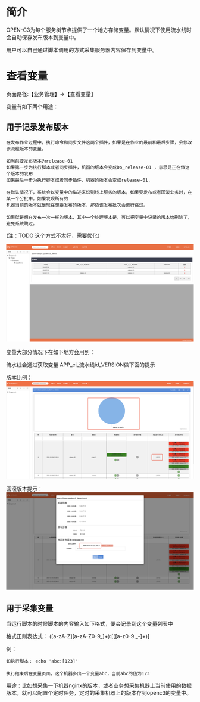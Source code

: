 # 简介

OPEN-C3为每个服务树节点提供了一个地方存储变量。默认情况下使用流水线时会自动保存发布版本到变量中。

用户可以自己通过脚本调用的方式采集服务器内容保存到变量中。

# 查看变量

页面路径:【业务管理】->【查看变量】

变量有如下两个用途：

## 用于记录发布版本

```
在发布作业过程中，执行命令和同步文件这两个插件，如果是在作业的最前和最后步骤，会修改该流程版本的变量。

如当前要发布版本为release-01
如果第一步为执行脚本或者同步插件，机器的版本会变成Do_release-01 ，意思是正在做这个版本的发布
如果最后一步为执行脚本或者同步插件，机器的版本会变成release-01.

在默认情况下，系统会以变量中的描述来识别线上服务的版本，如果要发布或者回滚业务时，在某一个分批中，如果发现所有的
机器当前的版本就是现在想要发布的版本，那边该发布批次会进行跳过。

如果就是想在发布一次一样的版本，其中一个处理版本是，可以把变量中记录的版本给删除了，避免系统跳过。

```
(注：TODO 这个方式不太好，需要优化） 

![查看变量](/查看变量/images/查看变量.png)

变量大部分情况下在如下地方会用到：

流水线会通过获取变量 APP_ci_流水线id_VERSION做下面的提示

版本比例：
![变量提示版本比例](/查看变量/images/变量提示版本比例.png)

回滚版本提示：
![变量推荐回滚版本](/查看变量/images/变量推荐回滚版本.png)

## 用于采集变量

当运行脚本的时候脚本的内容输入如下格式，便会记录到这个变量列表中

格式正则表达式： ([a-zA-Z][a-zA-Z0-9_]+):\[([a-z0-9\._\-]+)\]

例：

```
如执行脚本： echo 'abc:[123]'

执行结束后在变量页面，这个机器多出一个变量abc，当前abc的值为123

```

用途：比如想采集一下机器nginx的版本，或者业务想采集机器上当前使用的数据版本，就可以配置个定时任务，定时的采集机器上的版本存到openc3的变量中。